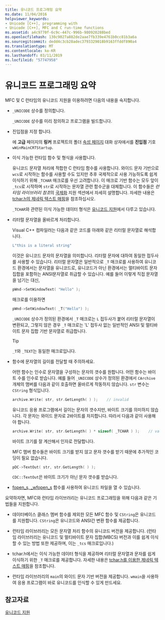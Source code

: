 ```yaml
---
title: 유니코드 프로그래밍 요약
ms.date: 11/04/2016
helpviewer_keywords:
- Unicode [C++], programming with
- Unicode [C++], MFC and C run-time functions
ms.assetid: a4c9770f-6c9c-447c-996b-980920288bed
ms.openlocfilehash: 130c9027a882de2aae7fb339e4761b0cc81b3a6a
ms.sourcegitcommit: dedd4c3cb28adec3793329018b9163ffddf890a4
ms.translationtype: MT
ms.contentlocale: ko-KR
ms.lasthandoff: 03/11/2019
ms.locfileid: "57747958"
---
```

# <a name="unicode-programming-summary"></a>유니코드 프로그래밍 요약

MFC 및 C 런타임의 유니코드 지원을 이용하려면 다음의 내용을 숙지합니다.

- `_UNICODE` 상수를 정의합니다.

   `_UNICODE` 상수를 미리 정의하고 프로그램을 빌드합니다.

- 진입점을 지정 합니다.

   에 **고급** 페이지의 **링커** 프로젝트의 폴더 [속성 페이지](../ide/property-pages-visual-cpp.md) 대화 상자에서를 **진입점** 기호`wWinMainCRTStartup`.

- 이식 가능한 런타임 함수 및 형식을 사용합니다.

   유니코드 문자열 처리에 적합한 C 런타임 함수를 사용합니다. 와이드 문자 기반으로 `wcs`로 시작하는 함수를 사용할 수도 있지만 추후 국제적으로 사용 가능하도록 쉽게 이식하기 위해 `_TCHAR` 매크로를 우선 고려합니다. 이 매크로 기반 함수는 모두 앞이 `_tcs`로 시작하며 `str`로 시작하는 문자열 관련 함수군을 대체합니다. 이 함수들은 *런타임 라이브러리 참조*의 [국제화](../c-runtime-library/internationalization.md) 지원 섹션에서 자세히 설명합니다. 자세한 내용은 [tchar.h의 제네릭 텍스트 매핑](../text/generic-text-mappings-in-tchar-h.md)을 참조하십시오.

   `_TCHAR`와 관련된 이식 가능한 데이터 형식은 [유니코드 지원](../text/support-for-unicode.md)에서 다루고 있습니다.

- 리터럴 문자열을 올바르게 처리합니다.

   Visual C++ 컴파일러는 다음과 같은 코드를 아래와 같은 리터럴 문자열로 해석합니다.

    ```cpp
    L"this is a literal string"
    ```

   이것은 유니코드 문자의 문자열을 의미합니다. 리터럴 문자에 대하여 동일한 접두사를 사용할 수 있습니다. 리터럴 문자열은 일반적으로 `_T` 매크로를 사용하여 유니코드 환경에서는 문자열을 유니코드로, 유니코드가 아닌 환경에서는 멀티바이트 문자 집합을 포함하는 ANSI문자열로 취급할 수 있습니다. 예를 들어 이렇게 직접 문자열을 넘기는 대신,

    ```cpp
    pWnd->SetWindowText( "Hello" );
    ```

   매크로를 이용하면

    ```cpp
    pWnd->SetWindowText( _T("Hello") );
    ```

   `_UNICODE` 상수가 정의된 환경에서 `_T` 매크로는 `L` 접두사가 붙어 리터럴 문자열이 변환되고, 그렇지 않은 경우 `_T` 매크로는 'L' 접두사 없는 일반적인 ANSI 및 멀티바이트 문자 집합 기반 문자열로 취급합니다.

    > [!TIP]
    >  `_T`와 `_TEXT`는 동일한 매크로입니다.

- 함수에 문자열의 길이를 전달할 때 주의하세요.

   어떤 함수는 인수로 문자열을 구성하는 문자의 갯수를 원합니다. 어떤 함수는 바이트 수를 인수로 받습니다. 예를 들어 `_UNICODE` 상수가 정의된 환경에서 `CArchive` 개체의 맴버를 다음과 같이 호출하면 올바르게 작동하지 않습니다. `str` 변수는 `CString` 형식입니다.

    ```cpp
    archive.Write( str, str.GetLength( ) );    // invalid
    ```

   유니코드 응용 프로그램에서 길이는 문자의 갯수지만, 바이트 크기를 의미하지 않습니다. 각 문자는 와이드 문자로 2바이트를 차지합니다. 따라서 다음과 같이 사용해야 합니다.

    ```cpp
    archive.Write( str, str.GetLength( ) * sizeof( _TCHAR ) );    // valid
    ```

   바이트 크기를 잘 계산해서 인자로 전달합니다.

   MFC 맴버 함수들은 바이트 크기를 받지 않고 문자 갯수를 받기 때문에 추가적인 코딩이 필요 없습니다.

    ```cpp
    pDC->TextOut( str, str.GetLength( ) );
    ```

   `CDC::TextOut`은 바이트 크기가 아닌 문자 갯수를 받습니다.

- [fopen_s, _wfopen_s](../c-runtime-library/reference/fopen-s-wfopen-s.md) 함수를 사용하여 유니코드 파일을 열 수 있습니다.

요약하자면, MFC와 런타임 라이브러리는 유니코드 프로그래밍을 위해 다음과 같은 기법들을 지원합니다.

- 데이터베이스 클래스 멤버 함수를 제외한 모든 MFC 함수 및 `CString`은 유니코드를 지원합니다. `CString`은 유니코드와 ANSI간 변환 함수를 제공합니다.

- 런타임 라이브러리는 모든 문자열 처리 함수의 유니코드 버전을 제공합니다. (런타임 라이브러리는 유니코드 및 멀티바이트 문자 집합(MBCS) 버전과 이를 쉽게 이식할 수 있는 방법 또한 제공하며, 이는 `_tcs` 매크로입니다.)

- tchar.h에서는 이식 가능한 데이터 형식을 제공하며 리터럴 문자열과 문자를 쉽게 이식하기 위한 `_T` 매크로를 제공합니다. 자세한 내용은 [tchar.h를 이용한 제네릭 텍스트 매핑](../text/generic-text-mappings-in-tchar-h.md)을 참조합니다.

- 런타임 라이브러리의 `main`의 와이드 문자 기반 버전을 제공합니다. `wmain`을 사용하여 응용 프로그램이 바로 유니코드를 인식할 수 있게 만드세요.

## <a name="see-also"></a>참고자료

[유니코드 지원](../text/support-for-unicode.md)
